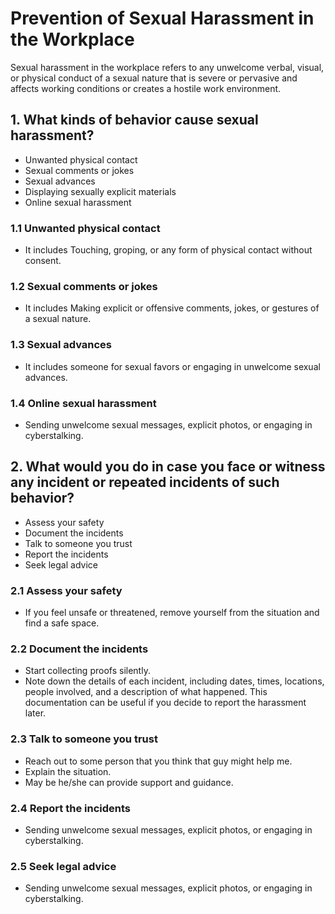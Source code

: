 # Prevention of Sexual Harassment in the Workplace

Sexual harassment in the workplace refers to any unwelcome verbal, visual, or physical conduct of a sexual nature that is severe or pervasive and affects working conditions or creates a hostile work environment.

## 1. What kinds of behavior cause sexual harassment?

- Unwanted physical contact
- Sexual comments or jokes
- Sexual advances
- Displaying sexually explicit materials
- Online sexual harassment

### 1.1 Unwanted physical contact

- It includes Touching, groping, or any form of physical contact without consent.

### 1.2 Sexual comments or jokes

-  It includes Making explicit or offensive comments, jokes, or gestures of a sexual nature.

### 1.3 Sexual advances

- It includes someone for sexual favors or engaging in unwelcome sexual advances.
 
### 1.4 Online sexual harassment

- Sending unwelcome sexual messages, explicit photos, or engaging in cyberstalking.

## 2. What would you do in case you face or witness any incident or repeated incidents of such behavior?

- Assess your safety
- Document the incidents
- Talk to someone you trust
- Report the incidents
- Seek legal advice

### 2.1 Assess your safety

- If you feel unsafe or threatened, remove yourself from the situation and find a safe space.

### 2.2 Document the incidents

- Start collecting proofs silently. 
- Note down the details of each incident, including dates, times, locations, people involved, and a description of what happened. This documentation can be useful if you decide to report the harassment later.

### 2.3 Talk to someone you trust

- Reach out to some person that you think that guy might help me.
- Explain the situation.
- May be he/she can provide support and guidance.
 
### 2.4 Report the incidents

- Sending unwelcome sexual messages, explicit photos, or engaging in cyberstalking.

### 2.5 Seek legal advice

- Sending unwelcome sexual messages, explicit photos, or engaging in cyberstalking.

